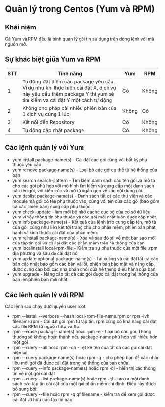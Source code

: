 # Quản lý trong Centos (Yum và RPM)

## Khái niệm

Cả Yum và RPM đều là trình quản lý gói tin sử dụng trên dòng lệnh với mã nguồn mở.

## Sự khác biệt giữa Yum và RPM

|STT|Tính năng|Yum|RPM|
|---|---------|---|---|
|1|Tự động đặt thêm các package yêu cầu. Ví dụ như khi thực hiện cài đặt X, dịch vụ này yêu cầu thêm package Y thì yum sẽ tìm kiếm và cài đặt Y một cách tự động | Có | Không|
|2|Không cho phép cài nhiều phiên bản của 1 dịch vụ cùng 1 lúc|Không|Có|
|3|Kết nối đến Repository|Có|Không|
|4|Tự động cập nhật package|Có|Không|


## Các lệnh quản lý với Yum

* yum install package-name(s) - Cài đặt các gói cùng với bất kỳ phụ thuộc yêu cầu
* yum remove package-name(s) - Loại bỏ các gói cụ thể từ hệ thống của bạn
* yum search search-pattern - Tìm kiếm danh sách các tên gói và mô tả cho các gói phù hợp với mô hình tìm kiếm và cung cấp một danh sách các tên gói, với kiến trúc và mô tả ngắn gọn về các nội dung gói.
* yum deplist package-name(s) - Danh sách tất cả các thư viện và các module mà gói có tên phụ thuộc vào, cùng với tên của các gói (bao gồm cả các phiên bản) cung cấp phụ thuộc.
* yum check-update - làm mới bộ nhớ cache cục bộ của cơ sở dữ liệu yum vì vậy thông tin phụ thuộc và các gói mới nhất luôn được cập nhật.
* yum info package-name(s) - Kết quả của lệnh info cung cấp tên, mô tả của gói, cũng như liên kết tới trang chủ cho phần mềm, phiên bản phát hành và kích thước cài đặt của phần mềm.
* yum reinstall package-name(s) - Xóa và sau đó tải về một bản sao mới của tập tin gói và cài lại đặt các phần mềm trên hệ thống của bạn
* yum localinstall local-rpm-file - Kiểm tra sự phụ thuộc của một file .rpm địa phương và sau đó cài đặt nó
* yum update optional-package-name(s) - Tải xuống và cài đặt tất cả các bản cập nhật bao gồm các bản vá lỗi, phiên bản bảo mật và nâng cấp, được cung cấp bởi các nhà phân phối của hệ thống điều hành của bạn.
* yum upgrade - Nâng cấp tất cả các gói được cài đặt trong hệ thống của bạn lên phiên bản mới nhất.

## Các lệnh quản lý với RPM
Các lệnh sau chạy dưới quyền user root.
* rpm --install --verbose --hash local-rpm-file-name.rpm or rpm -ivh filename.rpm - Cài đặt gói rpm từ tập tin. rpm cũng có khả năng cài đặt các file RPM từ nguồn http và ftp.
* rpm --erase package-name(s) hoặc rpm -e - Loại bỏ các gói. Thông thường sẽ không hoàn thành nếu package-name phù hợp với nhiều hơn một gói.
* rpm --query --all hoặc rpm -qa - liệt kê tên của tất cả các gói cài đặt hiện tại.
* rpm --query package-name(s) hoặc rpm -q - cho phép bạn để xác nhận liệu một gói đã được cài đặt trong hệ thống của bạn chứa.
* rpm --query --info package-name(s) hoặc rpm -qi - hiển thị các thông tin về một gói cài đặt
* rpm --query --list package-name(s) hoặc rpm -ql - tạo ra một danh sách các tập tin cài đặt của một gói phần mềm chỉ định. Điều này được bổ sung bởi:
* rpm --query --file hoặc rpm -q qf filename - kiểm tra để xem gói được cài đặt sở hữu các tập tin nào.
